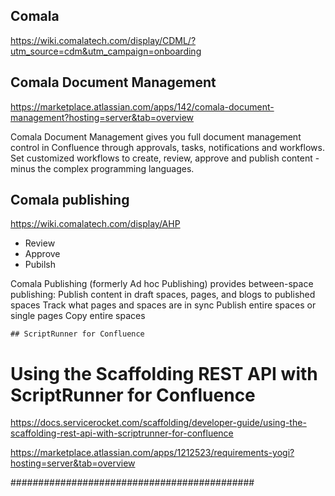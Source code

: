 ## Comala

https://wiki.comalatech.com/display/CDML/?utm_source=cdm&utm_campaign=onboarding

## Comala Document Management
https://marketplace.atlassian.com/apps/142/comala-document-management?hosting=server&tab=overview

Comala Document Management gives you full document management control in Confluence through approvals, tasks, notifications and workflows. Set customized workflows to create, review, approve and publish content - minus the complex programming languages. 


## Comala publishing
https://wiki.comalatech.com/display/AHP
- Review 
- Approve
- Pubilsh

Comala Publishing (formerly Ad hoc Publishing) provides between-space publishing:
    Publish content in draft spaces, pages, and blogs to published spaces
    Track what pages and spaces are in sync
    Publish entire spaces or single pages
    Copy entire spaces


    ## ScriptRunner for Confluence


# Using the Scaffolding REST API with ScriptRunner for Confluence

https://docs.servicerocket.com/scaffolding/developer-guide/using-the-scaffolding-rest-api-with-scriptrunner-for-confluence


https://marketplace.atlassian.com/apps/1212523/requirements-yogi?hosting=server&tab=overview

############################################

